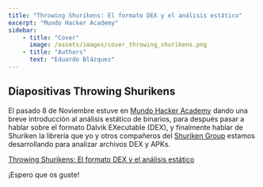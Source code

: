 ```yaml
---
title: "Throwing Shurikens: El formato DEX y el análisis estático"
excerpt: "Mundo Hacker Academy"
sidebar:
    - title: "Cover"
      image: /assets/images/cover_throwing_shurikens.png
    - title: "Authors"
      text: "Eduardo Blázquez"
---
```


## Diapositivas Throwing Shurikens

El pasado 8 de Noviembre estuve en [Mundo Hacker Academy](https://mundohackeracademy.com/) dando una breve introducción al análisis estático de binarios, para después pasar a hablar sobre el formato Dalvik EXecutable (DEX), y finalmente hablar de Shuriken la librería que yo y otros compañeros del [Shuriken Group](https://github.com/Shuriken-Group/) estamos desarrollando para analizar archivos DEX y APKs.

[Throwing Shurikens: El formato DEX y el análisis estático](/assets/slides/Throwing_Shurikens.pdf)

¡Espero que os guste!
